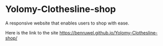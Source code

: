 # Yolomy-Clothesline-shop
 A responsive website that enables users to shop with ease.
 
 Here is the link to the site https://benruwel.github.io/Yolomy-Clothesline-shop/
